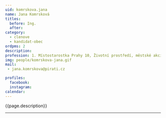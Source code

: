 ```yaml
---
uid: komrskova.jana
name: Jana Komrsková
titles:
  before: Ing. 
  after:
category:
  - clenove
  - kandidat-obec 
ordpms: 2
description: 
profession: 1. Místostarostka Prahy 10, Životní prostředí, městské akciové společnosti, sport a volnočasové aktivity
img: people/komrskova-jana.gif
mail:
 - jana.komrskova@pirati.cz

profiles:
  facebook: 
  instagram: 
calendar: 
---
```


{{page.description}}



---
